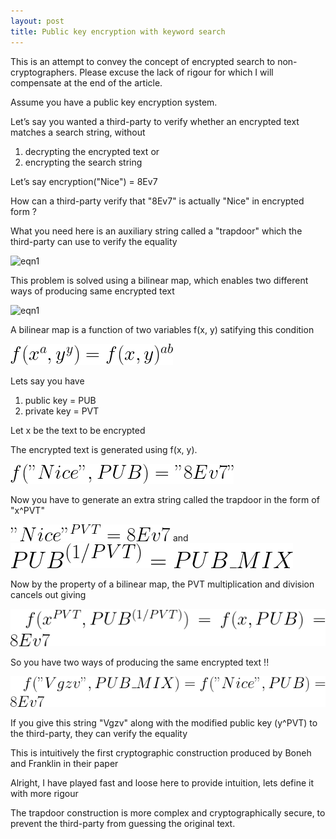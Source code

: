 ```yaml
---
layout: post
title: Public key encryption with keyword search
---
```


This is an attempt to convey the concept of encrypted search to non-cryptographers. Please excuse the lack of rigour for which I will compensate at the end of the article.

Assume you have a public key encryption system.

Let’s say you wanted a third-party to verify whether an encrypted text matches a search string, without 
1. decrypting the encrypted text or 
2. encrypting the search string

Let’s say encryption("Nice") = 8Ev7

How can a third-party verify that "8Ev7" is actually "Nice" in encrypted form ?

What you need here is an auxiliary string called a "trapdoor" which the third-party can use to verify the equality

![eqn1](/master/_posts/images/firsteqn.gif)

This problem is solved using a bilinear map, which enables two different ways of producing same encrypted text

![eqn1](/images/step1.gif)

A bilinear map is a function of two variables f(x, y) satifying this condition

![eqn1](/_posts/images/firsteqn.gif)

Lets say you have
1. public key = PUB
2. private key = PVT

Let x be the text to be encrypted

The encrypted text is generated using f(x, y).

![eqn2](images/secondeqn.gif)

Now you have to generate an extra string called the trapdoor in the form of "x^PVT"

![eqn3](images/thirdeqn.gif)
and
![eqn4](images/fourtheqn.gif)

Now by the property of a bilinear map, the PVT multiplication and division cancels out giving

![eqn5](images/fiftheqn.gif)

So you have two ways of producing the same encrypted text !!

![eqn6](images/sixtheqn.gif)

If you give this string "Vgzv" along with the modified public key (y^PVT) to the third-party, they can verify the equality

This is intuitively the first cryptographic construction produced by Boneh and Franklin in their paper

Alright, I have played fast and loose here to provide intuition, lets define it with more rigour

The trapdoor construction is more complex and cryptographically secure, to prevent the third-party from guessing the original text.


